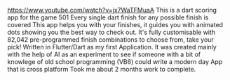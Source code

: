 https://www.youtube.com/watch?v=jx7WaTFMuaA
This is a dart scoring app for the game 501
Every single dart finish for any possible finish is covered
This app helps you with your finishes, it guides you with animated dots showing you the best way to check out.
It's fully customisable with 82,042 pre-programmed finish combinations to choose from, take your pick!
Written in Flutter/Dart as my first Application. It was created mainly with the help of AI as an experiment to see if someone with a bit of knowlege of old school programming (VB6) could write a modern day App that is cross platform
Took me about 2 months work to complete.
